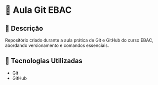# 🧭 Aula Git EBAC

## 📖 Descrição
Repositório criado durante a aula prática de Git e GitHub do curso EBAC, abordando versionamento e comandos essenciais.

## 🧰 Tecnologias Utilizadas
- Git
- GitHub
